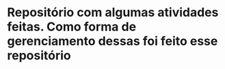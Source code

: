 # Repositório com algumas atividades feitas. Como forma de gerenciamento dessas foi feito esse repositório
